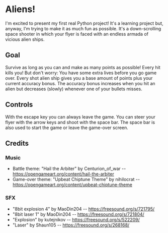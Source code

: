 # Aliens!
I'm excited to present my first real Python project! It's a learning
project but, anyway, I'm trying to make it as much fun as possible.
It's a down-scrolling space shooter in which your flyer is faced with
an endless armada of vicious alien ships.

## Goal
Survive as long as you can and make as many points as possible!
Every hit kills you! But don't worry: You have some extra lives
before you go game over. 
Every shot alien ship gives you a base amount of points plus your
current accuracy bonus. The accuracy bonus increases when you hit an
alien but decreases (slowly) whenever one of your bullets misses.

## Controls
With the escape key you can always leave the game. You can steer your
flyer with the arrow keys and shoot with the space bar. The space bar
is also used to start the game or leave the game-over screen.

## Credits
### Music
* Battle theme: "Hail the Arbiter" by Centurion_of_war -- https://opengameart.org/content/hail-the-arbiter
* Game-over theme: "Upbeat Chiptune Theme" by nihilocrat -- https://opengameart.org/content/upbeat-chiptune-theme

### SFX
* "8bit explosion 4" by MaoDin204 -- https://freesound.org/s/721795/
* "8bit laser 1" by MaoDin204 -- https://freesound.org/s/721804/
* "Explosion" by kutejnikov -- https://freesound.org/s/522209/
* "Laser" by Shaun105 -- https://freesound.org/s/268168/